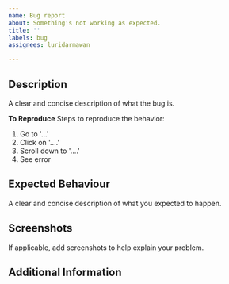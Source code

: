 ```yaml
---
name: Bug report
about: Something's not working as expected.
title: ''
labels: bug
assignees: luridarmawan

---
```


## Description

A clear and concise description of what the bug is.
<!-- Describe the issue that you're seeing. -->

**To Reproduce**
Steps to reproduce the behavior:
1. Go to '...'
2. Click on '....'
3. Scroll down to '....'
4. See error

## Expected Behaviour

A clear and concise description of what you expected to happen.
<!-- What should've happened? -->

## Screenshots

If applicable, add screenshots to help explain your problem.

## Additional Information

<!-- (Optional) Any additional info that you think might come in handy for debugging. -->
